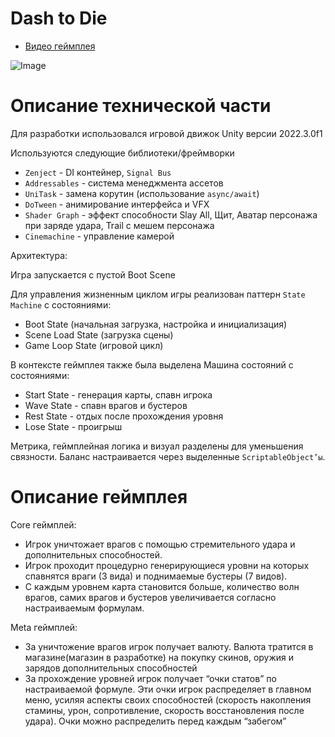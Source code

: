 # Dash to Die
+ [Видео геймплея](https://youtu.be/1bwlq56zYts)
  
![Image](gmeplayGif.gif)

# Описание технической части
Для разработки использовался игровой движок Unity версии 2022.3.0f1

Используются следующие библиотеки/фреймворки
+ `Zenject` - DI контейнер, `Signal Bus`
+ `Addressables` - система менеджмента ассетов
+ `UniTask` - замена корутин (использование `async/await`)
+ `DoTween` - анимирование интерфейса и VFX
+ `Shader Graph` - эффект способности Slay All, Щит, Аватар персонажа при заряде удара, Trail с мешем персонажа
+ `Cinemachine` - управление камерой

Архитектура:

Игра запускается с пустой Boot Scene

Для управления жизненным циклом игры реализован паттерн `State Machine` с состояниями: 
+ Boot State (начальная загрузка, настройка и инициализация)
+ Scene Load State (загрузка сцены)
+ Game Loop State (игровой цикл)

В контексте геймплея также была выделена Машина состояний с состояниями:
+ Start State - генерация карты, спавн игрока
+ Wave State - спавн врагов и бустеров
+ Rest State - отдых после прохождения уровня
+ Lose State - проигрыш

Метрика, геймплейная логика и визуал разделены для уменьшения связности.
Баланс настраивается через выделенные `ScriptableObject’ы`.

# Описание геймплея
Core геймплей:
+ Игрок уничтожает врагов с помощью стремительного удара и дополнительных способностей. 
+ Игрок проходит процедурно генерирующиеся уровни на которых спавнятся враги (3 вида) и поднимаемые бустеры (7 видов). 
+ С каждым уровнем карта становится больше, количество волн врагов, самих врагов и бустеров увеличивается согласно настраиваемым формулам.

Meta геймплей: 
+ За уничтожение врагов игрок получает валюту. Валюта тратится в магазине(магазин в разработке) на покупку скинов, оружия и зарядов дополнительных способностей
+ За прохождение уровней игрок получает “очки статов” по настраиваемой формуле. Эти очки игрок распределяет в главном меню, усиляя аспекты своих способностей (скорость накопления стамины, урон, сопротивление, скорость восстановления после удара). Очки можно распределить перед каждым “забегом”
